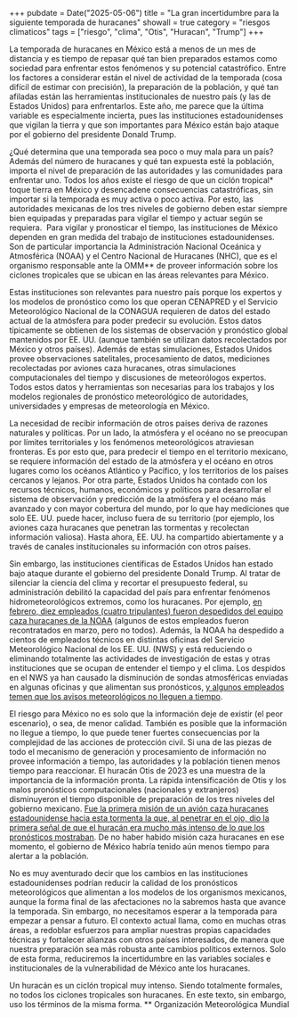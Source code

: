 +++
pubdate = Date("2025-05-06")
title = "La gran incertidumbre para la siguiente temporada de huracanes"
showall = true
category = "riesgos climaticos"
tags = ["riesgo", "clima", "Otis", "Huracan", "Trump"]
+++

La temporada de huracanes en México está a menos de un mes de distancia y es tiempo de repasar qué tan bien preparados estamos como sociedad para enfrentar estos fenómenos y su potencial catastrófico. Entre los factores a considerar están el nivel de actividad de la temporada (cosa difícil de estimar con precisión), la preparación de la población, y qué tan afiladas están las herramientas institucionales de nuestro país (y las de Estados Unidos) para enfrentarlos. Este año, me parece que la última variable es especialmente incierta, pues las instituciones estadounidenses que vigilan la tierra y que son importantes para México están bajo ataque por el gobierno del presidente Donald Trump.

¿Qué determina que una temporada sea poco o muy mala para un país? Además del número de huracanes y qué tan expuesta esté la población, importa el nivel de preparación de las autoridades y las comunidades para enfrentar uno. Todos los años existe el riesgo de que un ciclón tropical* toque tierra en México y desencadene consecuencias catastróficas, sin importar si la temporada es muy activa o poco activa. Por esto, las autoridades mexicanas de los tres niveles de gobierno deben estar siempre bien equipadas y preparadas para vigilar el tiempo y actuar según se requiera.
 Para vigilar y pronosticar el tiempo, las instituciones de México dependen en gran medida del trabajo de instituciones estadounidenses. Son de particular importancia la Administración Nacional Oceánica y Atmosférica (NOAA) y el Centro Nacional de Huracanes (NHC), que es el organismo responsable ante la OMM** de proveer información sobre los ciclones tropicales que se ubican en las áreas relevantes para México. 

Estas instituciones son relevantes para nuestro país porque los expertos y los modelos de pronóstico como los que operan CENAPRED y el Servicio Meteorológico Nacional de la CONAGUA requieren de datos del estado actual de la atmósfera para poder predecir su evolución. Estos datos típicamente se obtienen de los sistemas de observación y pronóstico global mantenidos por EE. UU. (aunque también se utilizan datos recolectados por México y otros países). Además de estas simulaciones, Estados Unidos provee observaciones satelitales, procesamiento de datos, mediciones recolectadas por aviones caza huracanes, otras simulaciones computacionales del tiempo y discusiones de meteorólogos expertos. Todos estos datos y herramientas son necesarias para los trabajos y los modelos regionales de pronóstico meteorológico de autoridades, universidades y empresas de meteorología en México.

La necesidad de recibir información de otros países deriva de razones naturales y políticas. Por un lado, la atmósfera y el océano no se preocupan por límites territoriales y los fenómenos meteorológicos atraviesan fronteras. Es por esto que, para predecir el tiempo en el territorio mexicano, se requiere información del estado de la atmósfera y el océano en otros lugares como los océanos Atlántico y Pacífico, y los territorios de los países cercanos y lejanos. Por otra parte, Estados Unidos ha contado con los recursos técnicos, humanos, económicos y políticos para desarrollar el sistema de observación y predicción de la atmósfera y el océano más avanzado y con mayor cobertura del mundo, por lo que hay mediciones que solo EE. UU. puede hacer, incluso fuera de su territorio (por ejemplo, los aviones caza huracanes que penetran las tormentas y recolectan información valiosa). Hasta ahora, EE. UU. ha compartido abiertamente y a través de canales institucionales su información con otros países.

Sin embargo, las instituciones científicas de Estados Unidos han estado bajo ataque durante el gobierno del presidente Donald Trump. Al tratar de silenciar la ciencia del clima y recortar el presupuesto federal, su administración debilitó la capacidad del país para enfrentar fenómenos hidrometeorológicos extremos, como los huracanes. Por ejemplo, [en febrero, diez empleados (cuatro tripulantes) fueron despedidos del equipo caza huracanes de la NOAA](https://eu.usatoday.com/story/news/nation/2025/03/13/hurricane-hunters-fired-in-noaa-cuts-rehired/81230815007/) (algunos de estos empleados fueron recontratados en marzo, pero no todos). Además, la NOAA ha despedido a cientos de empleados técnicos en distintas oficinas del Servicio Meteorológico Nacional de los EE. UU. (NWS) y está reduciendo o eliminando totalmente las actividades de investigación de estas y otras instituciones que se ocupan de entender el tiempo y el clima. Los despidos en el NWS ya han causado la disminución de sondas atmosféricas enviadas en algunas oficinas y que alimentan sus pronósticos, [y algunos empleados temen que los avisos meteorológicos no lleguen a tiempo](https://edition.cnn.com/2025/05/02/weather/nws-forecasting-layoffs-trump).

El riesgo para México no es solo que la información deje de existir (el peor escenario), o sea, de menor calidad. También es posible que la información no llegue a tiempo, lo que puede tener fuertes consecuencias por la complejidad de las acciones de protección civil. Si una de las piezas de todo el mecanismo de generación y procesamiento de información no provee información a tiempo, las autoridades y la población tienen menos tiempo para reaccionar. El huracán Otis de 2023 es una muestra de la importancia de la información pronta. La rápida intensificación de Otis y los malos pronósticos computacionales (nacionales y extranjeros) disminuyeron el tiempo disponible de preparación de los tres niveles del gobierno mexicano. [Fue la primera misión de un avión caza huracanes estadounidense hacia esta tormenta la que, al penetrar en el ojo, dio la primera señal de que el huracán era mucho más intenso de lo que los pronósticos mostraban](https://theeyewall.com/trying-to-make-sense-of-why-otis-exploded-en-route-to-acapulco-this-week/). De no haber habido misión caza huracanes en ese momento, el gobierno de México habría tenido aún menos tiempo para alertar a la población. 

No es muy aventurado decir que los cambios en las instituciones estadounidenses podrían reducir la calidad de los pronósticos meteorológicos que alimentan a los modelos de los organismos mexicanos, aunque la forma final de las afectaciones no la sabremos hasta que avance la temporada. Sin embargo, no necesitamos esperar a la temporada para empezar a pensar a futuro. El contexto actual llama, como en muchas otras áreas, a redoblar esfuerzos para ampliar nuestras propias capacidades técnicas y fortalecer alianzas con otros países interesados, de manera que nuestra preparación sea más robusta ante cambios políticos externos. Solo de esta forma, reduciremos la incertidumbre en las variables sociales e institucionales de la vulnerabilidad de México ante los huracanes.

Un huracán es un ciclón tropical muy intenso. Siendo totalmente formales, no todos los ciclones tropicales son huracanes. En este texto, sin embargo, uso los términos de la misma forma. 
** Organización Meteorológica Mundial
